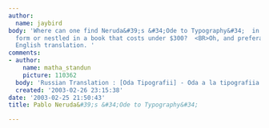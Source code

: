 ```yaml
---
author:
  name: jaybird
body: 'Where can one find Neruda&#39;s &#34;Ode to Typography&#34;  in electronic
  form or nestled in a book that costs under $300?  <BR>Oh, and preferably with an
  English translation. '
comments:
- author:
    name: matha_standun
    picture: 110362
  body: 'Russian Translation : [Oda Tipografii] - Oda a la tipografiia. Versi'
  created: '2003-02-26 23:15:38'
date: '2003-02-25 21:50:43'
title: Pablo Neruda&#39;s &#34;Ode to Typography&#34;

---
```


